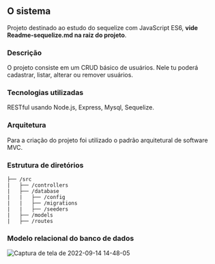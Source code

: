 ## O sistema
Projeto destinado ao estudo do sequelize com JavaScript ES6, **vide Readme-sequelize.md na raiz do projeto**.


### Descrição
O projeto consiste em um CRUD básico de usuários. Nele tu poderá cadastrar, listar, alterar ou remover usuários.


### Tecnologias utilizadas
RESTful usando Node.js, Express, Mysql, Sequelize.


### Arquitetura
Para a criação do projeto foi utilizado o padrão arquitetural de software MVC.


### Estrutura de diretórios
```
├── /src
|   ├── /controllers
|   ├── /database
|   |   ├── /config
|   |   ├── /migrations
|   |   ├── /seeders
|   ├── /models
|   ├── /routes

```


### Modelo relacional do banco de dados
![Captura de tela de 2022-09-14 14-48-05](https://user-images.githubusercontent.com/63760217/190226415-18dfdefb-5a5a-4729-a286-e9d64e4ed8a2.png) 